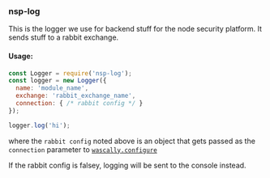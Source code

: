 ### nsp-log

This is the logger we use for backend stuff for the node security platform. It sends stuff to a rabbit exchange.

#### Usage:

```js
const Logger = require('nsp-log');
const logger = new Logger({
  name: 'module_name',
  exchange: 'rabbit_exchange_name',
  connection: { /* rabbit config */ }
});

logger.log('hi');
```

where the `rabbit config` noted above is an object that gets passed as the `connection` parameter to [`wascally.configure`](https://github.com/leankit-labs/wascally#addconnection--options-)

If the rabbit config is falsey, logging will be sent to the console instead.
